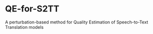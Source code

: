 # QE-for-S2TT
A perturbation-based method for Quality Estimation of Speech-to-Text Translation models
